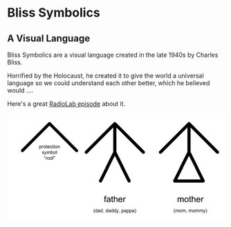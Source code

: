 # Bliss Symbolics

## A Visual Language

Bliss Symbolics are a visual language created in the late 1940s by Charles Bliss.

Horrified by the Holocaust, he created it to give the world a universal language so we could understand each other better, which he believed would ....

Here's a great [RadioLab episode](https://www.youtube.com/watch?v=i4n8gLtjKeU) about it.

![asa](https://raw.githubusercontent.com/bob-dinger/gg_markdown/main/bliss/img/bliss1.png)






